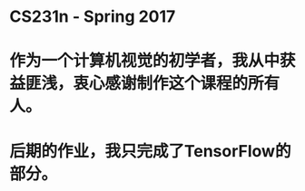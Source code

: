 # CS231n - Spring 2017









# 作为一个计算机视觉的初学者，我从中获益匪浅，衷心感谢制作这个课程的所有人。
# 后期的作业，我只完成了TensorFlow的部分。

